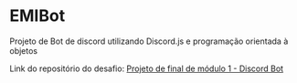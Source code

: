 # EMIBot
Projeto de Bot de discord utilizando Discord.js e programação orientada à objetos

Link do repositório do desafio: [Projeto de final de módulo 1 - Discord Bot](https://github.com/timotejroiko/turma-1033/tree/main/projeto%201) 
